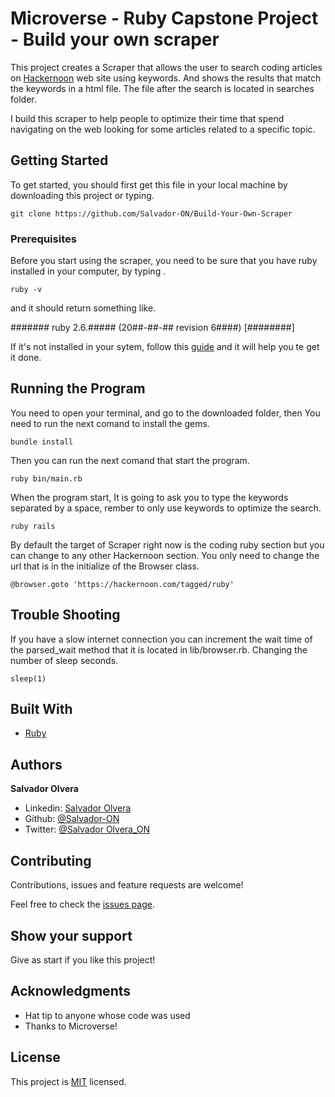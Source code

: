 # Microverse - Ruby Capstone Project - Build your own scraper

This project creates a Scraper that allows the user to search coding articles on [Hackernoon](https://hackernoon.com/tagged/ruby) web site using keywords. And shows the results that match the keywords in a html file. The file after the search is located in searches folder. 

I build this scraper to help people to optimize their time that spend navigating on the web looking for some articles related to a specific topic.

## Getting Started

To get started, you should first get this file in your local machine by downloading this project or typing.
 
```git
git clone https://github.com/Salvador-ON/Build-Your-Own-Scraper
```

### Prerequisites

Before you start using the scraper, you need to be sure that you have ruby installed in your computer, by typing .

```
ruby -v
```

and it should return something like.

####### ruby 2.6.##### (20##-##-## revision 6####) [########]

If it's not installed in your sytem, follow this [guide](https://www.ruby-lang.org/en/documentation/installation/) and it will help you te get it done.


## Running the Program 

You need to open your terminal, and go to the downloaded folder, then You need to run the next comand to install the gems.

```
bundle install
```

Then you can run the next comand that start the program.

```
ruby bin/main.rb
```

When the program start, It is going to ask you to type the keywords separated by a space, rember to only use keywords to optimize the search.

```
ruby rails
```
By default the target of Scraper right now is the coding ruby section but you can change to any other Hackernoon section. You only need to change  the url that is in the initialize of the Browser class.

```
@browser.goto 'https://hackernoon.com/tagged/ruby'
```

## Trouble Shooting

If you have a slow internet connection you can increment the wait time of the parsed_wait method that it is located in lib/browser.rb. Changing the number of sleep seconds.

```
sleep(1)
```

## Built With

* [Ruby](https://www.ruby-lang.org)


## Authors

**Salvador Olvera**
- Linkedin: [Salvador Olvera](https://www.linkedin.com/in/salvador-olvera-n)
- Github: [@Salvador-ON](https://github.com/Salvador-ON)
- Twitter: [@Salvador Olvera_ON](https://twitter.com/Salvador_ON)


## Contributing

Contributions, issues and feature requests are welcome!

Feel free to check the [issues page](./issues/).

## Show your support

Give as start if you like this project!

## Acknowledgments

- Hat tip to anyone whose code was used
- Thanks to Microverse!

## License

This project is [MIT](lic.url) licensed.